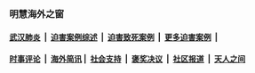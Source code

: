 
### 明慧海外之窗

####  [武汉肺炎](indexes/365.md?t=06221601) &nbsp;|&nbsp;  [迫害案例综述](indexes/328.md?t=06221601) &nbsp;|&nbsp; [迫害致死案例](indexes/277.md?t=06221601)  &nbsp;|&nbsp; [更多迫害案例](indexes/81.md?t=06221601)  &nbsp;|&nbsp; 
####  [时事评论](indexes/19.md?t=06221601) &nbsp;|&nbsp; [海外简讯](indexes/245.md?t=06221601)&nbsp;|&nbsp;  [社会支持](indexes/140.md?t=06221601) &nbsp;|&nbsp; [褒奖决议](indexes/282.md?t=06221601) &nbsp;|&nbsp; [社区报道](indexes/91.md?t=06221601)  &nbsp;|&nbsp; [天人之间](indexes/78.md?t=06221601) 

